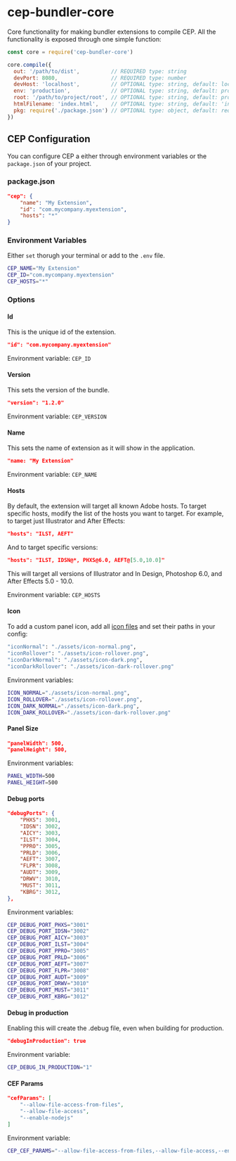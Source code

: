 # cep-bundler-core

Core functionality for making bundler extensions to compile CEP.
All the functionality is exposed through one simple function:

```js
const core = require('cep-bundler-core')

core.compile({
  out: '/path/to/dist',          // REQUIRED type: string
  devPort: 8080,                 // REQUIRED type: number
  devHost: 'localhost',          // OPTIONAL type: string, default: localhost
  env: 'production',             // OPTIONAL type: string, default: process.env.NODE_ENV
  root: '/path/to/project/root', // OPTIONAL type: string, default: process.cwd()
  htmlFilename: 'index.html',    // OPTIONAL type: string, default: 'index.html'
  pkg: require('./package.json') // OPTIONAL type: object, default: require(opts.root + '/package.json')
})
```

## CEP Configuration

You can configure CEP a either through environment variables or the `package.json` of your project.

### package.json

```json
"cep": {
    "name": "My Extension",
    "id": "com.mycompany.myextension",
    "hosts": "*"
}
```

### Environment Variables

Either `set` thorugh your terminal or add to the `.env` file.

```bash
CEP_NAME="My Extension"
CEP_ID="com.mycompany.myextension"
CEP_HOSTS="*"
```

### Options

#### Id

This is the unique id of the extension.

```json
"id": "com.mycompany.myextension"
```
Environment variable: `CEP_ID`

#### Version

This sets the version of the bundle.

```json
"version": "1.2.0"
```
Environment variable: `CEP_VERSION`

#### Name

This sets the name of extension as it will show in the application.

```json
"name: "My Extension"
```
Environment variable: `CEP_NAME`

#### Hosts

By default, the extension will target all known Adobe hosts. To target specific hosts, modify the list of the hosts you want to target.
For example, to target just Illustrator and After Effects:

```json
"hosts": "ILST, AEFT"
```

And to target specific versions:

```json
"hosts": "ILST, IDSN@*, PHXS@6.0, AEFT@[5.0,10.0]"
```

This will target all versions of Illustrator and In Design, Photoshop 6.0, and After Effects 5.0 - 10.0.

Environment variable: `CEP_HOSTS`

#### Icon

To add a custom panel icon, add all [icon files](https://github.com/Adobe-CEP/CEP-Resources/blob/master/CEP_8.x/Documentation/CEP%208.0%20HTML%20Extension%20Cookbook.md#high-dpi-panel-icons) and set their paths in your config:

```bash
"iconNormal": "./assets/icon-normal.png",
"iconRollover": "./assets/icon-rollover.png",
"iconDarkNormal": "./assets/icon-dark.png",
"iconDarkRollover": "./assets/icon-dark-rollover.png"
```

Environment variables:
```bash
ICON_NORMAL="./assets/icon-normal.png",
ICON_ROLLOVER="./assets/icon-rollover.png",
ICON_DARK_NORMAL="./assets/icon-dark.png",
ICON_DARK_ROLLOVER="./assets/icon-dark-rollover.png"
```

#### Panel Size

```json
"panelWidth": 500,
"panelHeight": 500,
```

Environment variables:
```bash
PANEL_WIDTH=500
PANEL_HEIGHT=500
```

#### Debug ports

```json
"debugPorts": {
    "PHXS": 3001,
    "IDSN": 3002,
    "AICY": 3003,
    "ILST": 3004,
    "PPRO": 3005,
    "PRLD": 3006,
    "AEFT": 3007,
    "FLPR": 3008,
    "AUDT": 3009,
    "DRWV": 3010,
    "MUST": 3011,
    "KBRG": 3012,
},
```

Environment variables:
```bash
CEP_DEBUG_PORT_PHXS="3001"
CEP_DEBUG_PORT_IDSN="3002"
CEP_DEBUG_PORT_AICY="3003"
CEP_DEBUG_PORT_ILST="3004"
CEP_DEBUG_PORT_PPRO="3005"
CEP_DEBUG_PORT_PRLD="3006"
CEP_DEBUG_PORT_AEFT="3007"
CEP_DEBUG_PORT_FLPR="3008"
CEP_DEBUG_PORT_AUDT="3009"
CEP_DEBUG_PORT_DRWV="3010"
CEP_DEBUG_PORT_MUST="3011"
CEP_DEBUG_PORT_KBRG="3012"
```

#### Debug in production

Enabling this will create the .debug file, even when building for production.

```json
"debugInProduction": true
```

Environment variable:
```bash
CEP_DEBUG_IN_PRODUCTION="1"
```

#### CEF Params

```json
"cefParams": [
    "--allow-file-access-from-files",
    "--allow-file-access",
    "--enable-nodejs"
]
```
Environment variable:
```bash
CEP_CEF_PARAMS="--allow-file-access-from-files,--allow-file-access,--enable-nodejs"
```